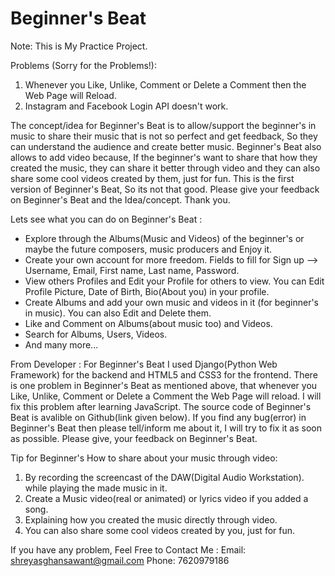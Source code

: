 # Beginner's Beat

Note: This is My Practice Project. 

Problems (Sorry for the Problems!): 
1) Whenever you Like, Unlike, Comment or Delete a Comment then the Web Page will Reload. 
2) Instagram and Facebook Login API doesn't work. 

The concept/idea for Beginner's Beat is to allow/support the beginner's in music to share their music that is not so perfect and get feedback, So they can understand the audience and create better music. Beginner's Beat also allows to add video because, If the beginner's want to share that how they created the music, they can share it better through video and they can also share some cool videos created by them, just for fun. This is the first version of Beginner's Beat, So its not that good. 
Please give your feedback on Beginner's Beat and the Idea/concept. 
Thank you.

Lets see what you can do on Beginner's Beat :

* Explore through the Albums(Music and Videos) of the beginner's or maybe the future composers, music producers and Enjoy it.
* Create your own account for more freedom. Fields to fill for Sign up --> Username, Email, First name, Last name, Password.
* View others Profiles and Edit your Profile for others to view. You can Edit Profile Picture, Date of Birth, Bio(About you) in your profile.
* Create Albums and add your own music and videos in it (for beginner's in music). You can also Edit and Delete them.
* Like and Comment on Albums(about music too) and Videos.
* Search for Albums, Users, Videos.
* And many more...

From Developer :
For Beginner's Beat I used Django(Python Web Framework) for the backend and HTML5 and CSS3 for the frontend. There is one problem in Beginner's Beat as mentioned above, that whenever you Like, Unlike, Comment or Delete a Comment the Web Page will reload. I will fix this problem after learning JavaScript. The source code of Beginner's Beat is avalible on Github(link given below). If you find any bug(error) in Beginner's Beat then please tell/inform me about it, I will try to fix it as soon as possible. 
Please give, your feedback on Beginner's Beat.

Tip for Beginner's
How to share about your music through video: 
1) By recording the screencast of the DAW(Digital Audio Workstation). 
while playing the made music in it. 
2) Create a Music video(real or animated) or lyrics video if you added a song. 
3) Explaining how you created the music directly through video. 
4) You can also share some cool videos created by you, just for fun. 

If you have any problem, Feel Free to Contact Me :
Email: shreyasghansawant@gmail.com 
Phone: 7620979186
